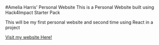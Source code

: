 #Amelia Harris' Personal Website
This is a Personal Website built using Hack4Impact Starter Pack

This will be my first personal website and second time using React in a project

[Visit my website Here!](https://EmmyPrograms.github.io)

